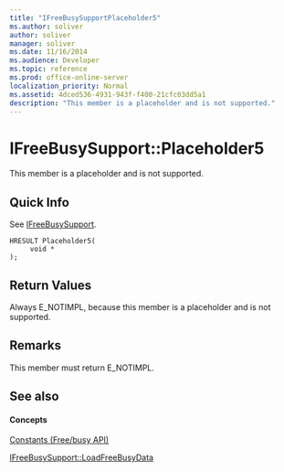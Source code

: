 ```yaml
---
title: "IFreeBusySupportPlaceholder5"
ms.author: soliver
author: soliver
manager: soliver
ms.date: 11/16/2014
ms.audience: Developer
ms.topic: reference
ms.prod: office-online-server
localization_priority: Normal
ms.assetid: 4dced536-4931-943f-f400-21cfc03dd5a1
description: "This member is a placeholder and is not supported."
---
```


# IFreeBusySupport::Placeholder5

This member is a placeholder and is not supported.
  
## Quick Info

See [IFreeBusySupport](ifreebusysupport.md).
  
```
HRESULT Placeholder5( 
     void * 
);
```

## Return Values

Always E_NOTIMPL, because this member is a placeholder and is not supported.
  
## Remarks

This member must return E_NOTIMPL.
  
## See also

#### Concepts

[Constants (Free/busy API)](constants-free-busy-api.md)
  
[IFreeBusySupport::LoadFreeBusyData](ifreebusysupport-loadfreebusydata.md)

